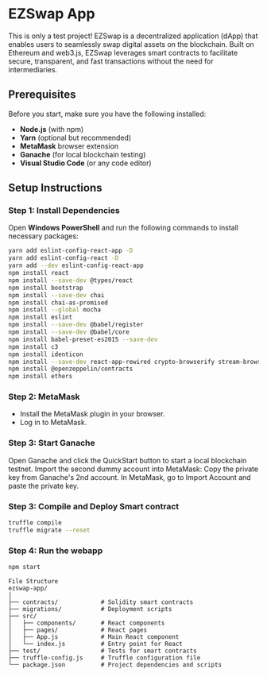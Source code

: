 # EZSwap App
This is only a test project!
EZSwap is a decentralized application (dApp) that enables users to seamlessly swap digital assets on the blockchain. Built on Ethereum and web3.js, EZSwap leverages smart contracts to facilitate secure, transparent, and fast transactions without the need for intermediaries.
## Prerequisites

Before you start, make sure you have the following installed:

- **Node.js** (with npm)
- **Yarn** (optional but recommended)
- **MetaMask** browser extension
- **Ganache** (for local blockchain testing)
- **Visual Studio Code** (or any code editor)

## Setup Instructions

### Step 1: Install Dependencies

Open **Windows PowerShell** and run the following commands to install necessary packages:

```bash
yarn add eslint-config-react-app -D
yarn add eslint-config-react -D
yarn add --dev eslint-config-react-app
npm install react
npm install --save-dev @types/react
npm install bootstrap
npm install --save-dev chai
npm install chai-as-promised
npm install --global mocha
npm install eslint
npm install --save-dev @babel/register
npm install --save-dev @babel/core
npm install babel-preset-es2015 --save-dev
npm install c3
npm install identicon
npm install --save-dev react-app-rewired crypto-browserify stream-browserify assert stream-http https-browserify os-browserify url buffer process
npm install @openzeppelin/contracts
npm install ethers
```

### Step 2: MetaMask

- Install the MetaMask plugin in your browser.
- Log in to MetaMask.

### Step 3: Start Ganache
Open Ganache and click the QuickStart button to start a local blockchain testnet.
Import the second dummy account into MetaMask:
Copy the private key from Ganache's 2nd account.
In MetaMask, go to Import Account and paste the private key.

### Step 3: Compile and Deploy Smart contract

```bash
truffle compile
truffle migrate --reset
```

### Step 4: Run the webapp

```bash
npm start
```

```
File Structure
ezswap-app/
│
├── contracts/            # Solidity smart contracts
├── migrations/           # Deployment scripts
├── src/
│   ├── components/       # React components
│   ├── pages/            # React pages
│   ├── App.js            # Main React component
│   └── index.js          # Entry point for React
├── test/                 # Tests for smart contracts
├── truffle-config.js     # Truffle configuration file
└── package.json          # Project dependencies and scripts
```
